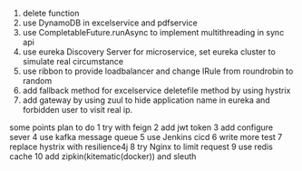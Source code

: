 1. delete function
2. use DynamoDB in excelservice and pdfservice
3. use CompletableFuture.runAsync to implement multithreading in sync api
4. use eureka Discovery Server for microservice, set eureka cluster to simulate real circumstance
5. use ribbon to provide loadbalancer and change IRule from roundrobin to random
6. add fallback method for excelservice deletefile method by using hystrix 
7. add gateway by using zuul to hide application name in eureka and forbidden user to visit real ip.



some points plan to do 
1 try with feign 
2 add jwt token 
3 add configure sever 
4 use kafka message queue 
5 use Jenkins cicd 
6 write more test
7 replace hystrix with resilience4j
8 try Nginx to limit request 
9 use redis cache 
10 add zipkin(kitematic(docker)) and sleuth